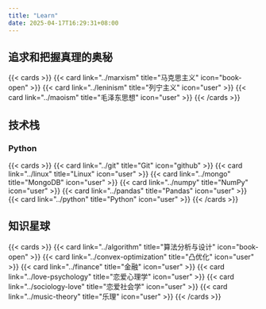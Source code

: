 ```yaml
---
title: "Learn"
date: 2025-04-17T16:29:31+08:00
---
```


## 追求和把握真理的奥秘

{{< cards >}}
  {{< card link="../marxism" title="马克思主义" icon="book-open" >}}
  {{< card link="../leninism" title="列宁主义" icon="user" >}}
  {{< card link="../maoism" title="毛泽东思想" icon="user" >}}
{{< /cards >}}

## 技术栈

### Python

{{< cards >}}
  {{< card link="../git" title="Git" icon="github" >}}
  {{< card link="../linux" title="Linux" icon="user" >}}
  {{< card link="../mongo" title="MongoDB" icon="user" >}}
  {{< card link="../numpy" title="NumPy" icon="user" >}}
  {{< card link="../pandas" title="Pandas" icon="user" >}}
  {{< card link="../python" title="Python" icon="user" >}}
{{< /cards >}}

## 知识星球

{{< cards >}}
  {{< card link="../algorithm" title="算法分析与设计" icon="book-open" >}}
  {{< card link="../convex-optimization" title="凸优化" icon="user" >}}
  {{< card link="../finance" title="金融" icon="user" >}}
  {{< card link="../love-psychology" title="恋爱心理学" icon="user" >}}
  {{< card link="../sociology-love" title="恋爱社会学" icon="user" >}}
  {{< card link="../music-theory" title="乐理" icon="user" >}}
{{< /cards >}}
